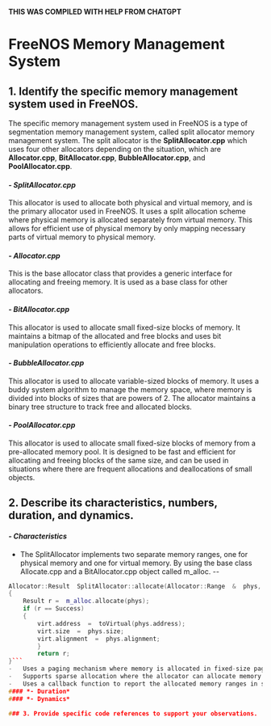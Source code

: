 **THIS WAS COMPILED WITH HELP FROM CHATGPT**

# <h1>FreeNOS Memory Management System</h1>

## <h2>1. Identify the specific memory management system used in FreeNOS.</h2>
The specific memory management system used in FreeNOS is a type of segmentation memory management system, called split allocator memory management system. The split allocator is the **SplitAllocator.cpp** which uses four other allocators depending on the situation, which are **Allocator.cpp**, **BitAllocator.cpp**, **BubbleAllocator.cpp**, and **PoolAllocator.cpp**.
#### *- SplitAllocator.cpp*
This allocator is used to allocate both physical and virtual memory, and is the primary allocator used in FreeNOS. It uses a split allocation scheme where physical memory is allocated separately from virtual memory. This allows for efficient use of physical memory by only mapping necessary parts of virtual memory to physical memory.
#### *- Allocator.cpp*
This is the base allocator class that provides a generic interface for allocating and freeing memory. It is used as a base class for other allocators.
#### *- BitAllocator.cpp*
This allocator is used to allocate small fixed-size blocks of memory. It maintains a bitmap of the allocated and free blocks and uses bit manipulation operations to efficiently allocate and free blocks.
#### *- BubbleAllocator.cpp*
This allocator is used to allocate variable-sized blocks of memory. It uses a buddy system algorithm to manage the memory space, where memory is divided into blocks of sizes that are powers of 2. The allocator maintains a binary tree structure to track free and allocated blocks.
#### *- PoolAllocator.cpp*
This allocator is used to allocate small fixed-size blocks of memory from a pre-allocated memory pool. It is designed to be fast and efficient for allocating and freeing blocks of the same size, and can be used in situations where there are frequent allocations and deallocations of small objects.
## <h2>2. Describe its characteristics, numbers, duration, and dynamics.</h2>
#### *- Characteristics*
-   The SplitAllocator implements two separate memory ranges, one for physical memory and one for virtual memory. By using the base class Allocate.cpp and a BitAllocator.cpp object called m_alloc.
-- 
```cpp
Allocator::Result  SplitAllocator::allocate(Allocator::Range  &  phys, Allocator::Range  &  virt)`
{
	Result r =  m_alloc.allocate(phys);
	if (r == Success)
	{
		virt.address  =  toVirtual(phys.address);
		virt.size  =  phys.size;
		virt.alignment  =  phys.alignment;
		}
		return r;
}```
-   Uses a paging mechanism where memory is allocated in fixed-size pages.
-   Supports sparse allocation where the allocator can allocate memory in non-contiguous chunks.
-   Uses a callback function to report the allocated memory ranges in sparse allocation.
#### *- Duration*
#### *- Dynamics*

### 3. Provide specific code references to support your observations.
